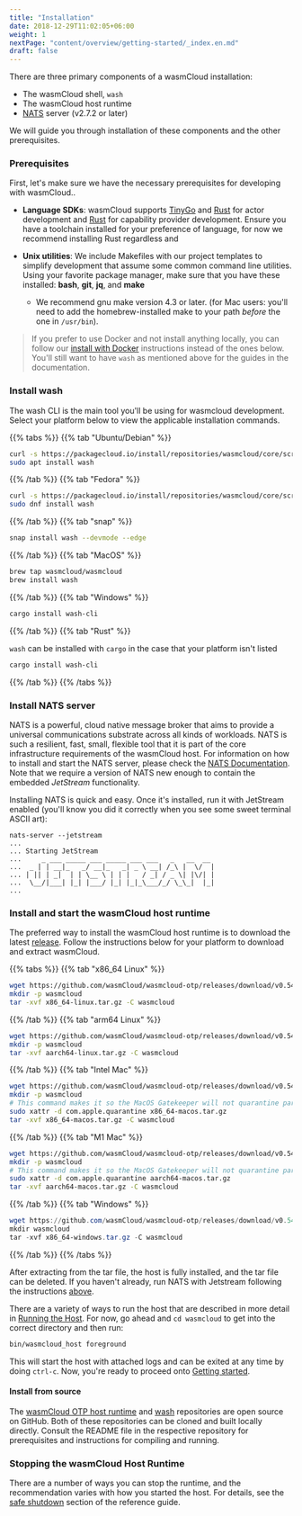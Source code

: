 ```yaml
---
title: "Installation"
date: 2018-12-29T11:02:05+06:00
weight: 1
nextPage: "content/overview/getting-started/_index.en.md"
draft: false
---
```


There are three primary components of a wasmCloud installation:

- The wasmCloud shell, `wash`
- The wasmCloud host runtime
- [NATS](https://nats.io) server (v2.7.2 or later)

We will guide you through installation of these components and the other prerequisites.

### Prerequisites

First, let's make sure we have the necessary prerequisites for developing with wasmCloud..

- **Language SDKs**: wasmCloud supports [TinyGo](https://tinygo.org/getting-started/install/) and [Rust](https://www.rust-lang.org/tools/install) for actor development and [Rust](https://www.rust-lang.org/tools/install) for capability provider development. Ensure you have a toolchain installed for your preference of language, for now we recommend installing Rust regardless and 

- **Unix utilities**: We include Makefiles with our project templates to simplify development that assume some common command line utilities. Using your favorite package manager, make sure that you have these installed: **bash**, **git**, **jq**, and **make**
  - We recommend gnu make version 4.3 or later. (for Mac users: you'll need to add the homebrew-installed make to your path _before_ the one in `/usr/bin`).

> If you prefer to use Docker and not install anything locally, you can follow our [install with Docker](./install-with-docker]) instructions instead of the ones below. You'll still want to have `wash` as mentioned above for the guides in the documentation.

### Install wash

The wash CLI is the main tool you'll be using for wasmcloud development. Select your platform below to view the applicable installation commands.

{{% tabs %}}
{{% tab "Ubuntu/Debian" %}}

```bash
curl -s https://packagecloud.io/install/repositories/wasmcloud/core/script.deb.sh | sudo bash
sudo apt install wash
```

{{% /tab %}}
{{% tab "Fedora" %}}

```bash
curl -s https://packagecloud.io/install/repositories/wasmcloud/core/script.rpm.sh | sudo bash
sudo dnf install wash
```

{{% /tab %}}
{{% tab "snap" %}}

```bash
snap install wash --devmode --edge
```

{{% /tab %}}
{{% tab "MacOS" %}}

```bash
brew tap wasmcloud/wasmcloud
brew install wash
```

{{% /tab %}}
{{% tab "Windows" %}}

```bash
cargo install wash-cli
```

{{% /tab %}}
{{% tab "Rust" %}}

`wash` can be installed with `cargo` in the case that your platform isn't listed
```bash
cargo install wash-cli
```

{{% /tab %}}
{{% /tabs %}}

### Install NATS server

NATS is a powerful, cloud native message broker that aims to provide a universal communications substrate across all kinds of workloads. NATS is such a resilient, fast, small, flexible tool that it is part of the core infrastructure requirements of the wasmCloud host. For information on how to install and start the NATS server, please check the [NATS Documentation](https://docs.nats.io/nats-server/installation). Note that we require a version of NATS new enough to contain the embedded _JetStream_ functionality.

Installing NATS is quick and easy. Once it's installed, run it with JetStream enabled (you'll know you did it correctly when you see some sweet terminal ASCII art):

```plain
nats-server --jetstream
...
... Starting JetStream
...     _ ___ _____ ___ _____ ___ ___   _   __  __
...  _ | | __|_   _/ __|_   _| _ \ __| /_\ |  \/  |
... | || | _|  | | \__ \ | | |   / _| / _ \| |\/| |
...  \__/|___| |_| |___/ |_| |_|_\___/_/ \_\_|  |_|
...
```

### Install and start the wasmCloud host runtime

The preferred way to install the wasmCloud host runtime is to download the latest [release](https://github.com/wasmCloud/wasmcloud-otp/releases). Follow the instructions below for your platform to download and extract wasmCloud.


{{% tabs %}}
{{% tab "x86_64 Linux" %}}

```bash
wget https://github.com/wasmCloud/wasmcloud-otp/releases/download/v0.54.6/x86_64-linux.tar.gz
mkdir -p wasmcloud
tar -xvf x86_64-linux.tar.gz -C wasmcloud
```

{{% /tab %}}
{{% tab "arm64 Linux" %}}

```bash
wget https://github.com/wasmCloud/wasmcloud-otp/releases/download/v0.54.6/aarch64-linux.tar.gz
mkdir -p wasmcloud
tar -xvf aarch64-linux.tar.gz -C wasmcloud
```

{{% /tab %}}
{{% tab "Intel Mac" %}}

```bash
wget https://github.com/wasmCloud/wasmcloud-otp/releases/download/v0.54.6/x86_64-macos.tar.gz
mkdir -p wasmcloud
# This command makes it so the MacOS Gatekeeper will not quarantine parts of the host when you run it:
sudo xattr -d com.apple.quarantine x86_64-macos.tar.gz
tar -xvf x86_64-macos.tar.gz -C wasmcloud
```

{{% /tab %}}
{{% tab "M1 Mac" %}}

```bash
wget https://github.com/wasmCloud/wasmcloud-otp/releases/download/v0.54.6/aarch64-macos.tar.gz
mkdir -p wasmcloud
# This command makes it so the MacOS Gatekeeper will not quarantine parts of the host when you run it:
sudo xattr -d com.apple.quarantine aarch64-macos.tar.gz
tar -xvf aarch64-macos.tar.gz -C wasmcloud
```

{{% /tab %}}
{{% tab "Windows" %}}

```powershell
wget https://github.com/wasmCloud/wasmcloud-otp/releases/download/v0.54.6/x86_64-windows.tar.gz
mkdir wasmcloud
tar -xvf x86_64-windows.tar.gz -C wasmcloud
```

{{% /tab %}}
{{% /tabs %}}

After extracting from the tar file, the host is fully installed, and the tar file can be deleted. If you haven't already, run NATS with Jetstream following the instructions [above](#install-nats-server).

There are a variety of ways to run the host that are described in more detail in [Running the Host](/reference/host-runtime/running). For now, go ahead and `cd wasmcloud` to get into the correct directory and then run:
```bash
bin/wasmcloud_host foreground
```
This will start the host with attached logs and can be exited at any time by doing `ctrl-c`. Now, you're ready to proceed onto [Getting started](/overview/getting-started/).

#### Install from source
The [wasmCloud OTP host runtime](https://github.com/wasmCloud/wasmcloud-otp) and [wash](https://github.com/wasmcloud/wash) repositories are open source on GitHub. Both of these repositories can be cloned and built locally directly. Consult the README file in the respective repository for prerequisites and instructions for compiling and running.

### Stopping the wasmCloud Host Runtime

There are a number of ways you can stop the runtime, and the recommendation varies with how you started the host. For details, see the [safe shutdown](/reference/host-runtime/safeshutdown) section of the reference guide.
